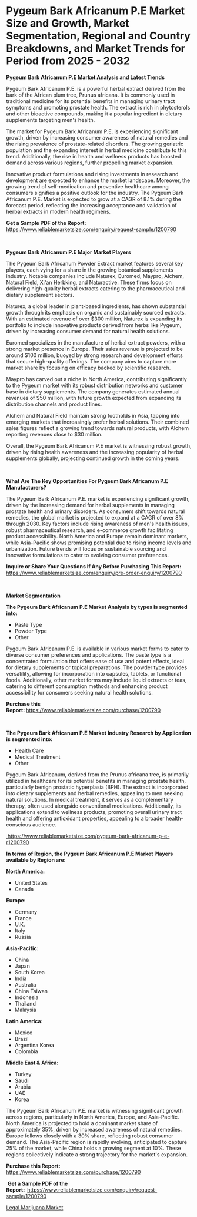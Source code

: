 <p><h1>Pygeum Bark Africanum P.E Market Size and Growth, Market Segmentation, Regional and Country Breakdowns, and Market Trends for Period from 2025 -  2032</h1></p><p><strong>Pygeum Bark Africanum P.E Market Analysis and Latest Trends</strong></p>
<p><p>Pygeum Bark Africanum P.E. is a powerful herbal extract derived from the bark of the African plum tree, Prunus africana. It is commonly used in traditional medicine for its potential benefits in managing urinary tract symptoms and promoting prostate health. The extract is rich in phytosterols and other bioactive compounds, making it a popular ingredient in dietary supplements targeting men's health.</p><p>The market for Pygeum Bark Africanum P.E. is experiencing significant growth, driven by increasing consumer awareness of natural remedies and the rising prevalence of prostate-related disorders. The growing geriatric population and the expanding interest in herbal medicine contribute to this trend. Additionally, the rise in health and wellness products has boosted demand across various regions, further propelling market expansion.</p><p>Innovative product formulations and rising investments in research and development are expected to enhance the market landscape. Moreover, the growing trend of self-medication and preventive healthcare among consumers signifies a positive outlook for the industry. The Pygeum Bark Africanum P.E. Market is expected to grow at a CAGR of 8.1% during the forecast period, reflecting the increasing acceptance and validation of herbal extracts in modern health regimens.</p></p>
<p><strong>Get a Sample PDF of the Report:&nbsp;</strong> <a href="https://www.reliablemarketsize.com/enquiry/request-sample/1200790?utm_campaign=2996&utm_medium=2&utm_source=Github&utm_content=ia&utm_term=22032025&utm_id=pygeum-bark-africanum-pe">https://www.reliablemarketsize.com/enquiry/request-sample/1200790</a></p>
<p>&nbsp;</p>
<p><strong>Pygeum Bark Africanum P.E Major Market Players</strong></p>
<p><p>The Pygeum Bark Africanum Powder Extract market features several key players, each vying for a share in the growing botanical supplements industry. Notable companies include Naturex, Euromed, Maypro, Alchem, Natural Field, Xi'an Herbking, and Naturactive. These firms focus on delivering high-quality herbal extracts catering to the pharmaceutical and dietary supplement sectors.</p><p>Naturex, a global leader in plant-based ingredients, has shown substantial growth through its emphasis on organic and sustainably sourced extracts. With an estimated revenue of over $300 million, Naturex is expanding its portfolio to include innovative products derived from herbs like Pygeum, driven by increasing consumer demand for natural health solutions.</p><p>Euromed specializes in the manufacture of herbal extract powders, with a strong market presence in Europe. Their sales revenue is projected to be around $100 million, buoyed by strong research and development efforts that secure high-quality offerings. The company aims to capture more market share by focusing on efficacy backed by scientific research.</p><p>Maypro has carved out a niche in North America, contributing significantly to the Pygeum market with its robust distribution networks and customer base in dietary supplements. The company generates estimated annual revenues of $50 million, with future growth expected from expanding its distribution channels and product lines.</p><p>Alchem and Natural Field maintain strong footholds in Asia, tapping into emerging markets that increasingly prefer herbal solutions. Their combined sales figures reflect a growing trend towards natural products, with Alchem reporting revenues close to $30 million.</p><p>Overall, the Pygeum Bark Africanum P.E market is witnessing robust growth, driven by rising health awareness and the increasing popularity of herbal supplements globally, projecting continued growth in the coming years.</p></p>
<p>&nbsp;</p>
<p><strong>What Are The Key Opportunities For Pygeum Bark Africanum P.E Manufacturers?</strong></p>
<p><p>The Pygeum Bark Africanum P.E. market is experiencing significant growth, driven by the increasing demand for herbal supplements in managing prostate health and urinary disorders. As consumers shift towards natural remedies, the global market is projected to expand at a CAGR of over 8% through 2030. Key factors include rising awareness of men's health issues, robust pharmaceutical research, and e-commerce growth facilitating product accessibility. North America and Europe remain dominant markets, while Asia-Pacific shows promising potential due to rising income levels and urbanization. Future trends will focus on sustainable sourcing and innovative formulations to cater to evolving consumer preferences.</p></p>
<p><strong>Inquire or Share Your Questions If Any Before Purchasing This Report:</strong> <a href="https://www.reliablemarketsize.com/enquiry/pre-order-enquiry/1200790?utm_campaign=2996&utm_medium=2&utm_source=Github&utm_content=ia&utm_term=22032025&utm_id=pygeum-bark-africanum-pe">https://www.reliablemarketsize.com/enquiry/pre-order-enquiry/1200790</a></p>
<p>&nbsp;</p>
<p><strong>Market Segmentation</strong></p>
<p><strong>The Pygeum Bark Africanum P.E Market Analysis by types is segmented into:</strong></p>
<p><ul><li>Paste Type</li><li>Powder Type</li><li>Other</li></ul></p>
<p><p>Pygeum Bark Africanum P.E. is available in various market forms to cater to diverse consumer preferences and applications. The paste type is a concentrated formulation that offers ease of use and potent effects, ideal for dietary supplements or topical preparations. The powder type provides versatility, allowing for incorporation into capsules, tablets, or functional foods. Additionally, other market forms may include liquid extracts or teas, catering to different consumption methods and enhancing product accessibility for consumers seeking natural health solutions.</p></p>
<p><strong>Purchase this Report:&nbsp;</strong><a href="https://www.reliablemarketsize.com/purchase/1200790?utm_campaign=2996&utm_medium=2&utm_source=Github&utm_content=ia&utm_term=22032025&utm_id=pygeum-bark-africanum-pe">https://www.reliablemarketsize.com/purchase/1200790</a></p>
<p>&nbsp;</p>
<p><strong>The Pygeum Bark Africanum P.E Market Industry Research by Application is segmented into:</strong></p>
<p><ul><li>Health Care</li><li>Medical Treatment</li><li>Other</li></ul></p>
<p><p>Pygeum Bark Africanum, derived from the Prunus africana tree, is primarily utilized in healthcare for its potential benefits in managing prostate health, particularly benign prostatic hyperplasia (BPH). The extract is incorporated into dietary supplements and herbal remedies, appealing to men seeking natural solutions. In medical treatment, it serves as a complementary therapy, often used alongside conventional medications. Additionally, its applications extend to wellness products, promoting overall urinary tract health and offering antioxidant properties, appealing to a broader health-conscious audience.</p></p>
<p><a href="https://www.reliablemarketsize.com/pygeum-bark-africanum-p-e-r1200790?utm_campaign=2996&utm_medium=2&utm_source=Github&utm_content=ia&utm_term=22032025&utm_id=pygeum-bark-africanum-pe">&nbsp;https://www.reliablemarketsize.com/pygeum-bark-africanum-p-e-r1200790</a></p>
<p><strong>In terms of Region, the Pygeum Bark Africanum P.E Market Players available by Region are:</strong></p>
<p>
    <p> <strong> North America: </strong>
        <ul>
            <li>United States</li>
            <li>Canada</li>
        </ul>
        </p> 
    <p> <strong> Europe: </strong>
        <ul>
            <li>Germany</li>
            <li>France</li>
            <li>U.K.</li>
            <li>Italy</li>
            <li>Russia</li>
        </ul>
        </p> 
    <p> <strong> Asia-Pacific: </strong>
        <ul>
            <li>China</li>
            <li>Japan</li>
            <li>South Korea</li>
            <li>India</li>
            <li>Australia</li>
            <li>China Taiwan</li>
            <li>Indonesia</li>
            <li>Thailand</li>
            <li>Malaysia</li>
        </ul>
        </p> 
    <p> <strong> Latin America: </strong>
        <ul>
            <li>Mexico</li>
            <li>Brazil</li>
            <li>Argentina Korea</li>
            <li>Colombia</li>
        </ul>
        </p> 
    <p> <strong> Middle East & Africa: </strong>
        <ul>
            <li>Turkey</li>
            <li>Saudi</li>
            <li>Arabia</li>
            <li>UAE</li>
            <li>Korea</li>
        </ul>
    </p>
    </p>
<p><p>The Pygeum Bark Africanum P.E. market is witnessing significant growth across regions, particularly in North America, Europe, and Asia-Pacific. North America is projected to hold a dominant market share of approximately 35%, driven by increased awareness of natural remedies. Europe follows closely with a 30% share, reflecting robust consumer demand. The Asia-Pacific region is rapidly evolving, anticipated to capture 25% of the market, while China holds a growing segment at 10%. These regions collectively indicate a strong trajectory for the market's expansion.</p></p>
<p><strong>Purchase this Report: </strong><a href="https://www.reliablemarketsize.com/purchase/1200790?utm_campaign=2996&utm_medium=2&utm_source=Github&utm_content=ia&utm_term=22032025&utm_id=pygeum-bark-africanum-pe">https://www.reliablemarketsize.com/purchase/1200790</a></p>
<p>&nbsp;<strong>Get a Sample PDF of the Report:&nbsp;&nbsp;</strong><a href="https://www.reliablemarketsize.com/enquiry/request-sample/1200790?utm_campaign=2996&utm_medium=2&utm_source=Github&utm_content=ia&utm_term=22032025&utm_id=pygeum-bark-africanum-pe">https://www.reliablemarketsize.com/enquiry/request-sample/1200790</a></p>
<p><strong></strong></p>
<p><p><a href="https://github.com/djarixneoza/Market-Research-Report-List-1/blob/main/legal-marijuana-market.md?utm_campaign=2996&utm_medium=2&utm_source=Github&utm_content=ia&utm_term=22032025&utm_id=pygeum-bark-africanum-pe">Legal Marijuana Market</a></p></p>